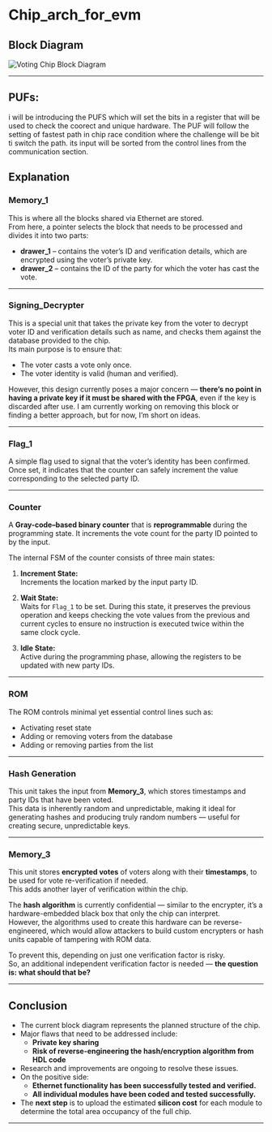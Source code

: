 # Chip_arch_for_evm

## Block Diagram

![Voting Chip Block Diagram](https://github.com/user-attachments/assets/03da19b1-0717-4373-9d30-b8589b6303f8)

---

## PUFs: 
 i will be introducing the PUFS which will set the bits in a register that will be used to check the coorect and unique hardware. The PUF will follow the setting of fastest path in chip race condition where the challenge will be bit ti switch the path.
 its input will be sorted from the control lines from the communication section.

## Explanation

### **Memory_1**
This is where all the blocks shared via Ethernet are stored.  
From here, a pointer selects the block that needs to be processed and divides it into two parts:
- **drawer_1** – contains the voter’s ID and verification details, which are encrypted using the voter’s private key.  
- **drawer_2** – contains the ID of the party for which the voter has cast the vote.

---

### **Signing_Decrypter**
This is a special unit that takes the private key from the voter to decrypt voter ID and verification details such as name, and checks them against the database provided to the chip.  
Its main purpose is to ensure that:
- The voter casts a vote only once.  
- The voter identity is valid (human and verified).  

However, this design currently poses a major concern — **there’s no point in having a private key if it must be shared with the FPGA**, even if the key is discarded after use. I am currently working on removing this block or finding a better approach, but for now, I’m short on ideas.

---

### **Flag_1**
A simple flag used to signal that the voter’s identity has been confirmed.  
Once set, it indicates that the counter can safely increment the value corresponding to the selected party ID.

---

### **Counter**
A **Gray-code–based binary counter** that is **reprogrammable** during the programming state. It increments the vote count for the party ID pointed to by the input.

The internal FSM of the counter consists of three main states:

1. **Increment State:**  
   Increments the location marked by the input party ID.

2. **Wait State:**  
   Waits for `Flag_1` to be set. During this state, it preserves the previous operation and keeps checking the vote values from the previous and current cycles to ensure no instruction is executed twice within the same clock cycle.

3. **Idle State:**  
   Active during the programming phase, allowing the registers to be updated with new party IDs.

---

### **ROM**
The ROM controls minimal yet essential control lines such as:
- Activating reset state  
- Adding or removing voters from the database  
- Adding or removing parties from the list  

---

### **Hash Generation**
This unit takes the input from **Memory_3**, which stores timestamps and party IDs that have been voted.  
This data is inherently random and unpredictable, making it ideal for generating hashes and producing truly random numbers — useful for creating secure, unpredictable keys.

---

### **Memory_3**
This unit stores **encrypted votes** of voters along with their **timestamps**, to be used for vote re-verification if needed.  
This adds another layer of verification within the chip.  

The **hash algorithm** is currently confidential — similar to the encrypter, it’s a hardware-embedded black box that only the chip can interpret.  
However, the algorithms used to create this hardware can be reverse-engineered, which would allow attackers to build custom encrypters or hash units capable of tampering with ROM data.  

To prevent this, depending on just one verification factor is risky.  
So, an additional independent verification factor is needed — **the question is: what should that be?**

---

## Conclusion

- The current block diagram represents the planned structure of the chip.  
- Major flaws that need to be addressed include:
  - **Private key sharing**
  - **Risk of reverse-engineering the hash/encryption algorithm from HDL code**
- Research and improvements are ongoing to resolve these issues.  
- On the positive side:
  - **Ethernet functionality has been successfully tested and verified.**
  - **All individual modules have been coded and tested successfully.**
- The **next step** is to upload the estimated **silicon cost** for each module to determine the total area occupancy of the full chip.

---
